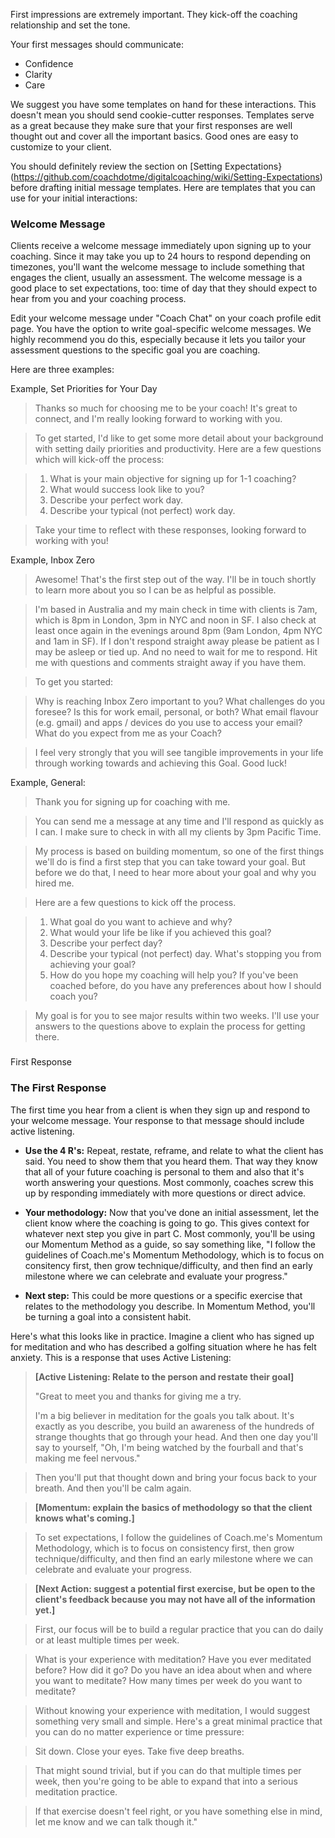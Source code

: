 First impressions are extremely important. They kick-off the coaching relationship and set the tone. 

Your first messages should communicate:

* Confidence
* Clarity 
* Care

We suggest you have some templates on hand for these interactions. This doesn't mean you should send cookie-cutter responses. Templates serve as a great because they make sure that your first responses are well thought out and cover all the important basics. Good ones are easy to customize to your client. 

You should definitely review the section on [Setting Expectations}(https://github.com/coachdotme/digitalcoaching/wiki/Setting-Expectations) before drafting initial message templates. Here are templates that you can use for your initial interactions:

### Welcome Message

Clients receive a welcome message immediately upon signing up to your coaching. Since it may take you up to 24 hours to respond depending on timezones, you'll want the welcome message to include something that engages the client, usually an assessment. The welcome message is a good place to set expectations, too: time of day that they should expect to hear from you and your coaching process. 

Edit your welcome message under "Coach Chat" on your coach profile edit page. You have the option to write goal-specific welcome messages. We highly recommend you do this, especially because it lets you tailor your assessment questions to the specific goal you are coaching. 

Here are three examples:

Example, Set Priorities for Your Day

>Thanks so much for choosing me to be your coach! It's great to connect, and I'm really looking forward to working with you. 

>To get started, I'd like to get some more detail about your background with setting daily priorities and productivity.  Here are a few questions which will kick-off the process:

>1. What is your main objective for signing up for 1-1 coaching?
>2. What would success look like to you?
>3. Describe your perfect work day. 
>4. Describe your typical (not perfect) work day.

>Take your time to reflect with these responses, looking forward to working with you!

Example, Inbox Zero

>Awesome! That's the first step out of the way. I'll be in touch shortly to learn more about you so I can be as helpful as possible. 

>I'm based in Australia and my main check in time with clients is 7am, which is  8pm in London, 3pm in NYC and noon in SF. I also check at least once again in the evenings around 8pm (9am London, 4pm NYC and 1am in SF). If I don't respond straight away please be patient as I may be asleep or tied up. And no need to wait for me to respond. Hit me with questions and comments straight away if you have them.

>To get you started:

>Why is reaching Inbox Zero important to you?
>What challenges do you foresee?
>Is this for work email, personal, or both?
>What email flavour (e.g. gmail) and apps / devices do you use to access your email?
>What do you expect from me as your Coach?

>I feel very strongly that you will see tangible improvements in your life through working towards and achieving this Goal. Good luck!

Example, General:

>Thank you for signing up for coaching with me.

>You can send me a message at any time and I'll respond as quickly as I can. I make sure to check in with all my clients by 3pm Pacific Time.

>My process is based on building momentum, so one of the first things we'll do is find a first step that you can take toward your goal. But before we do that, I need to hear more about your goal and why you hired me.

>Here are a few questions to kick off the process.

>1. What goal do you want to achieve and why?
>2. What would your life be like if you achieved this goal?
>3. Describe your perfect day?
>4. Describe your typical (not perfect) day. What's stopping you from achieving your goal?
>5. How do you hope my coaching will help you? If you've been coached before, do you have any preferences about how I should coach you?

>My goal is for you to see major results within two weeks. I'll use your answers to the questions above to explain the process for getting there.

###

First Response

### The First Response

The first time you hear from a client is when they sign up and respond to your welcome message. Your response to that message should include active listening.

* **Use the 4 R's:** Repeat, restate, reframe, and relate to what the client has said. You need to show them that you heard them. That way they know that all of your future coaching is personal to them and also that it's worth answering your questions. Most commonly, coaches screw this up by responding immediately with more questions or direct advice.

* **Your methodology:** Now that you've done an initial assessment, let the client know where the coaching is going to go. This gives context for whatever next step you give in part C. Most commonly, you'll be using our Momentum Method as a guide, so say something like, "I follow the guidelines of Coach.me's Momentum Methodology, which is to focus on consitency first, then grow technique/difficulty, and then find an early milestone where we can celebrate and evaluate your progress."

* **Next step:** This could be more questions or a specific exercise that relates to the methodology you describe. In Momentum Method, you'll be turning a goal into a consistent habit.

Here's what this looks like in practice. Imagine a client who has signed up for meditation and who has described a golfing situation where he has felt anxiety. This is a response that uses Active Listening:

>**[Active Listening: Relate to the person and restate their goal]**
>
>"Great to meet you and thanks for giving me a try.
>
>I'm a big believer in meditation for the goals you talk about. It's exactly as you describe, you build an awareness of the hundreds of strange thoughts that go through your head. And then one day you'll say to yourself, "Oh, I'm being watched by the fourball and that's making me feel nervous."  

>Then you'll put that thought down and bring your focus back to your breath. And then you'll be calm again.

>**[Momentum: explain the basics of methodology so that the client knows what's coming.]**

>To set expectations, I follow the guidelines of Coach.me's Momentum Methodology, which is to focus on consistency first, then grow technique/difficulty, and then find an early milestone where we can celebrate and evaluate your progress.

>**[Next Action: suggest a potential first exercise, but be open to the client's feedback because you may not have all of the information yet.]**

>First, our focus will be to build a regular practice that you can do daily or at least multiple times per week.

>What is your experience with meditation? Have you ever meditated before? How did it go? Do you have an idea about when and where you want to meditate? How many times per week do you want to meditate?

>Without knowing your experience with meditation, I would suggest something very small and simple. Here's a great minimal practice that you can do no matter experience or time pressure:

>Sit down. Close your eyes. Take five deep breaths.

>That might sound trivial, but if you can do that multiple times per week, then you're going to be able to expand that into a serious meditation practice.

>If that exercise doesn't feel right, or you have something else in mind, let me know and we can talk though it."


